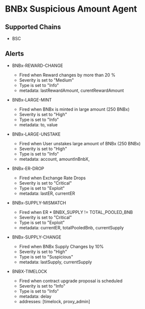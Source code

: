 # BNBx Suspicious Amount Agent

## Supported Chains

- BSC

## Alerts

- BNBx-REWARD-CHANGE

  - Fired when Reward changes by more than 20 %
  - Severity is set to "Medium"
  - Type is set to "Info"
  - metadata: lastRewardAmount, curentRewardAmount

- BNBx-LARGE-MINT

  - Fired when BNBx is minted in large amount (250 BNBx)
  - Severity is set to "High"
  - Type is set to "Info"
  - metadata: to, value

- BNBx-LARGE-UNSTAKE

  - Fired when User unstakes large amount of BNBx (250 BNBx)
  - Severity is set to "High"
  - Type is set to "Info"
  - metadata: account, amountInBnbX,

- BNBx-ER-DROP

  - Fired when Exchange Rate Drops
  - Severity is set to "Critical"
  - Type is set to "Exploit"
  - metadata: lastER, currentER

- BNBx-SUPPLY-MISMATCH

  - Fired when ER \* BNBX_SUPPLY != TOTAL_POOLED_BNB
  - Severity is set to "Critical"
  - Type is set to "Exploit"
  - metadata: currentER, totalPooledBnb, currentSupply

- BNBx-SUPPLY-CHANGE

  - Fired when BNBx Supply Changes by 10%
  - Severity is set to "High"
  - Type is set to "Suspicious"
  - metadata: lastSupply, currentSupply

- BNBX-TIMELOCK

  - Fired when contract upgrade proposal is scheduled
  - Severity is set to "Info"
  - Type is set to "Info"
  - metadata: delay
  - addresses: [timelock, proxy_admin]
